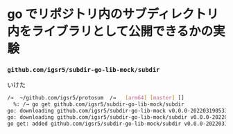 # go でリポジトリ内のサブディレクトリ内をライブラリとして公開できるかの実験

### `github.com/igsr5/subdir-go-lib-mock/subdir`
いけた
```sh
/→  ~/github.com/igsr5/protosum  /→   [arm64] [master] []
  %: /→ go get github.com/igsr5/subdir-go-lib-mock/subdir
go: downloading github.com/igsr5/subdir-go-lib-mock v0.0.0-20220319053301-7ec988fd7f85
go: downloading github.com/igsr5/subdir-go-lib-mock/subdir v0.0.0-20220319053301-7ec988fd7f85
go get: added github.com/igsr5/subdir-go-lib-mock/subdir v0.0.0-20220319053301-7ec988fd7f85
```
